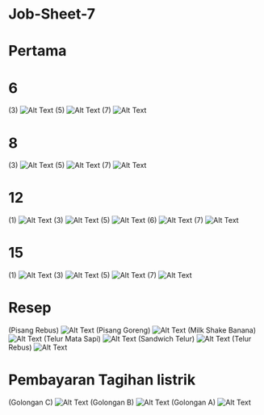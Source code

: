 # Job-Sheet-7
# Pertama
# 6
(3)
![Alt Text](https://github.com/memorezasabana/Job-Sheet-7/blob/master/2019-08-23%20(5).png)
(5)
![Alt Text](https://github.com/memorezasabana/Job-Sheet-7/blob/master/2019-08-23%20(1).png)
(7)
![Alt Text](https://github.com/memorezasabana/Job-Sheet-7/blob/master/2019-08-23%20(2).png)
# 8
(3)
![Alt Text](https://github.com/memorezasabana/Job-Sheet-7/blob/master/3.png)
(5)
![Alt Text](https://github.com/memorezasabana/Job-Sheet-7/blob/master/2019-08-29%20(11).png)
(7)
![Alt Text](https://github.com/memorezasabana/Job-Sheet-7/blob/master/2019-08-29%20(12).png)
# 12
(1)
![Alt Text](https://github.com/memorezasabana/Job-Sheet-7/blob/master/2019-08-29%20(13).png)
(3)
![Alt Text](https://github.com/memorezasabana/Job-Sheet-7/blob/master/2019-08-29%20(14).png)
(5)
![Alt Text](https://github.com/memorezasabana/Job-Sheet-7/blob/master/2019-08-29%20(15).png)
(6)
![Alt Text]( https://github.com/memorezasabana/Job-Sheet-7/blob/master/2019-08-29%20(18).png)
(7)
![Alt Text](https://github.com/memorezasabana/Job-Sheet-7/blob/master/2019-08-29%20(17).png)
# 15
(1)
![Alt Text](
https://github.com/memorezasabana/Job-Sheet-7/blob/master/2019-08-29%20(19).png)
(3)
![Alt Text](https://github.com/memorezasabana/Job-Sheet-7/blob/master/2019-08-29%20(20).png)
(5)
![Alt Text](https://github.com/memorezasabana/Job-Sheet-7/blob/master/2019-08-29%20(21).png)
(7)
![Alt Text](https://github.com/memorezasabana/Job-Sheet-7/blob/master/2019-08-29%20(22).png)
# 
# Resep
(Pisang Rebus)
![Alt Text](https://github.com/memorezasabana/Job-Sheet-7/blob/master/2019-08-29%20(5).png)
(Pisang Goreng)
![Alt Text](https://github.com/memorezasabana/Job-Sheet-7/blob/master/2019-08-29%20(6).png)
(Milk Shake Banana)
![Alt Text](https://github.com/memorezasabana/Job-Sheet-7/blob/master/2019-08-29%20(7).png)
(Telur Mata Sapi)
![Alt Text](https://github.com/memorezasabana/Job-Sheet-7/blob/master/2019-08-29%20(8).png)
(Sandwich Telur)
![Alt Text](https://github.com/memorezasabana/Job-Sheet-7/blob/master/2019-08-29%20(9).png)
(Telur Rebus)
![Alt Text](https://github.com/memorezasabana/Job-Sheet-7/blob/master/2019-08-29%20(10).png)
# Pembayaran Tagihan listrik
(Golongan C)
![Alt Text](https://github.com/memorezasabana/Job-Sheet-7/blob/master/2019-08-29%20(1).png)
(Golongan B)
![Alt Text](https://github.com/memorezasabana/Job-Sheet-7/blob/master/2019-08-29%20(2).png)
(Golongan A)
![Alt Text](https://github.com/memorezasabana/Job-Sheet-7/blob/master/2019-08-29%20(3).png)
